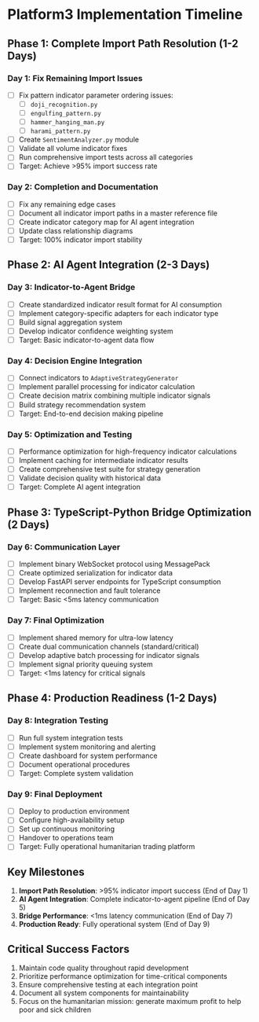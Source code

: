 # Platform3 Implementation Timeline

## Phase 1: Complete Import Path Resolution (1-2 Days)

### Day 1: Fix Remaining Import Issues
- [ ] Fix pattern indicator parameter ordering issues:
  - [ ] `doji_recognition.py`
  - [ ] `engulfing_pattern.py`
  - [ ] `hammer_hanging_man.py`
  - [ ] `harami_pattern.py`
- [ ] Create `SentimentAnalyzer.py` module
- [ ] Validate all volume indicator fixes
- [ ] Run comprehensive import tests across all categories
- [ ] Target: Achieve >95% import success rate

### Day 2: Completion and Documentation
- [ ] Fix any remaining edge cases
- [ ] Document all indicator import paths in a master reference file
- [ ] Create indicator category map for AI agent integration
- [ ] Update class relationship diagrams
- [ ] Target: 100% indicator import stability

## Phase 2: AI Agent Integration (2-3 Days)

### Day 3: Indicator-to-Agent Bridge
- [ ] Create standardized indicator result format for AI consumption
- [ ] Implement category-specific adapters for each indicator type
- [ ] Build signal aggregation system
- [ ] Develop indicator confidence weighting system
- [ ] Target: Basic indicator-to-agent data flow

### Day 4: Decision Engine Integration
- [ ] Connect indicators to `AdaptiveStrategyGenerator`
- [ ] Implement parallel processing for indicator calculation
- [ ] Create decision matrix combining multiple indicator signals
- [ ] Build strategy recommendation system
- [ ] Target: End-to-end decision making pipeline

### Day 5: Optimization and Testing
- [ ] Performance optimization for high-frequency indicator calculations
- [ ] Implement caching for intermediate indicator results
- [ ] Create comprehensive test suite for strategy generation
- [ ] Validate decision quality with historical data
- [ ] Target: Complete AI agent integration

## Phase 3: TypeScript-Python Bridge Optimization (2 Days)

### Day 6: Communication Layer
- [ ] Implement binary WebSocket protocol using MessagePack
- [ ] Create optimized serialization for indicator data
- [ ] Develop FastAPI server endpoints for TypeScript consumption
- [ ] Implement reconnection and fault tolerance
- [ ] Target: Basic <5ms latency communication

### Day 7: Final Optimization
- [ ] Implement shared memory for ultra-low latency
- [ ] Create dual communication channels (standard/critical)
- [ ] Develop adaptive batch processing for indicator signals
- [ ] Implement signal priority queuing system
- [ ] Target: <1ms latency for critical signals

## Phase 4: Production Readiness (1-2 Days)

### Day 8: Integration Testing
- [ ] Run full system integration tests
- [ ] Implement system monitoring and alerting
- [ ] Create dashboard for system performance
- [ ] Document operational procedures
- [ ] Target: Complete system validation

### Day 9: Final Deployment
- [ ] Deploy to production environment
- [ ] Configure high-availability setup
- [ ] Set up continuous monitoring
- [ ] Handover to operations team
- [ ] Target: Fully operational humanitarian trading platform

## Key Milestones

1. **Import Path Resolution**: >95% indicator import success (End of Day 1)
2. **AI Agent Integration**: Complete indicator-to-agent pipeline (End of Day 5)
3. **Bridge Performance**: <1ms latency communication (End of Day 7)
4. **Production Ready**: Fully operational system (End of Day 9)

## Critical Success Factors

1. Maintain code quality throughout rapid development
2. Prioritize performance optimization for time-critical components
3. Ensure comprehensive testing at each integration point
4. Document all system components for maintainability
5. Focus on the humanitarian mission: generate maximum profit to help poor and sick children